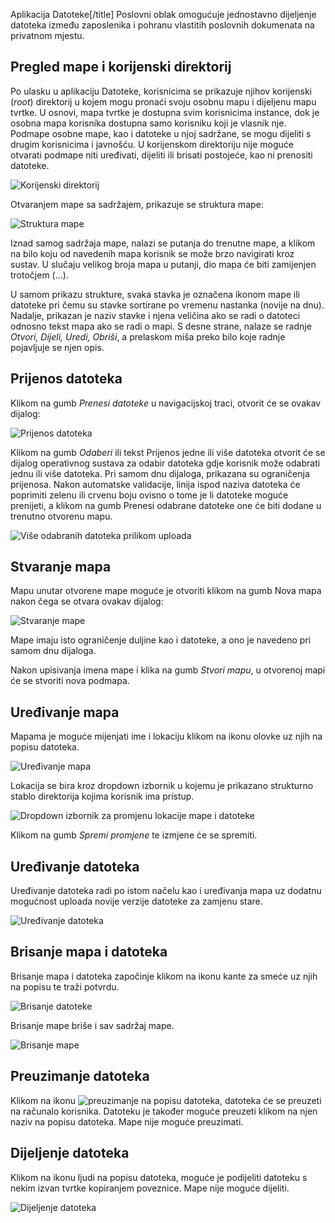 Aplikacija Datoteke[/title]
Poslovni oblak omogućuje jednostavno dijeljenje datoteka između zaposlenika i pohranu vlastitih poslovnih dokumenata na privatnom mjestu.
 

## Pregled mape i korijenski direktorij

Po ulasku u aplikaciju Datoteke, korisnicima se prikazuje njihov korijenski (*root*) direktorij u kojem mogu pronaći svoju osobnu mapu i dijeljenu mapu tvrtke. U osnovi, mapa tvrtke je dostupna svim korisnicima instance, dok je osobna mapa korisnika dostupna samo korisniku koji je vlasnik nje. Podmape osobne mape, kao i datoteke u njoj sadržane, se mogu dijeliti s drugim korisnicima i javnošću. U korijenskom direktoriju nije moguće otvarati podmape niti uređivati, dijeliti ili brisati postojeće, kao ni prenositi datoteke.


![Korijenski direktorij](https://oblak.mbmjertan.co/public/educateam/file/d5966eac679201691b727b457bee37c2fb2854fb3e45041b7f823d853a25b128)

Otvaranjem mape sa sadržajem, prikazuje se struktura mape:

![Struktura mape](https://oblak.mbmjertan.co/public/educateam/file/a8d2e680636a6f39e0c37295d23c738c691256a3db1656c4b2d4c61ab413f230)

Iznad samog sadržaja mape, nalazi se putanja do trenutne mape, a klikom na bilo koju od navedenih mapa korisnik se može brzo navigirati kroz sustav. U slučaju velikog broja mapa u putanji, dio mapa će biti zamijenjen trotočjem (…).

U samom prikazu strukture, svaka stavka je označena ikonom mape ili datoteke pri čemu su stavke sortirane po vremenu nastanka (novije na dnu). Nadalje, prikazan je naziv stavke i njena veličina ako se radi o datoteci odnosno tekst mapa ako se radi o mapi. S desne strane, nalaze se radnje *Otvori, Dijeli, Uredi, Obriši*, a prelaskom miša preko bilo koje radnje pojavljuje se njen opis. 

## Prijenos datoteka

Klikom na gumb *Prenesi datoteke* u navigacijskoj traci, otvorit će se ovakav dijalog:

![Prijenos datoteka](https://oblak.mbmjertan.co/public/educateam/file/6c6174c9d2c238290f2d7bf2a1a5136b773e72486024765f63e017053a7e331c)

Klikom na gumb *Odaberi* ili tekst Prijenos jedne ili više datoteka otvorit će se dijalog operativnog sustava za odabir datoteka gdje korisnik može odabrati jednu ili više datoteka. Pri samom dnu dijaloga, prikazana su ograničenja prijenosa. Nakon automatske validacije, linija ispod naziva datoteka će poprimiti zelenu ili crvenu boju ovisno o tome je li datoteke moguće prenijeti, a klikom na gumb Prenesi odabrane datoteke one će biti dodane u trenutno otvorenu mapu.


![Više odabranih datoteka prilikom uploada](https://oblak.mbmjertan.co/public/educateam/file/7deeb26edd90af17f68af17cfc424b469c0a5e567f7a231db6fa9e4f4005993e)

## Stvaranje mapa

Mapu unutar otvorene mape moguće je otvoriti klikom na gumb Nova mapa nakon čega se otvara ovakav dijalog:

![Stvaranje mape](https://oblak.mbmjertan.co/public/educateam/file/575990705ee20e9b38c61ea8f5af55314a665cdf891cdf11a3d98cbd77c65056)

Mape imaju isto ograničenje duljine kao i datoteke, a ono je navedeno pri samom dnu dijaloga. 

Nakon upisivanja imena mape i klika na gumb *Stvori mapu*, u otvorenoj mapi će se stvoriti nova podmapa.

## Uređivanje mapa
Mapama je moguće mijenjati ime i lokaciju klikom na ikonu olovke uz njih na popisu datoteka.

![Uređivanje mapa](https://oblak.mbmjertan.co/public/educateam/file/026af7b0b12a2654aa55647a6c34b2b95068bf0ca7f0dc565aa72960a3bf5ae4)

Lokacija se bira kroz dropdown izbornik u kojemu je prikazano strukturno stablo direktorija kojima korisnik ima pristup.

![Dropdown izbornik za promjenu lokacije mape i datoteke](https://oblak.mbmjertan.co/public/educateam/file/56161a7b3e13f7b52c11e169aba9bac7f7c98f0bb861d9fecff26e1e98e26004)

Klikom na gumb *Spremi promjene* te izmjene će se spremiti. 

## Uređivanje datoteka

Uređivanje datoteka radi po istom načelu kao i uređivanja mapa uz dodatnu mogućnost uploada novije verzije datoteke za zamjenu stare.


![Uređivanje datoteka](https://oblak.mbmjertan.co/public/educateam/file/887fa377d72b7c23f92537dbd52d6c7586442c07a94c796276537f92edd32038)

## Brisanje mapa i datoteka
Brisanje mapa i datoteka započinje klikom na ikonu kante za smeće uz njih na popisu te traži potvrdu.

![Brisanje datoteke](https://oblak.mbmjertan.co/public/educateam/file/d14a1399c37323d59132baa4054cabad6325eb2359d83ed6f258c036603b0131)

Brisanje mape briše i sav sadržaj mape.

![Brisanje mape](https://oblak.mbmjertan.co/public/educateam/file/abcbebb02255126e185d65782b55128aff5ae9725fac08898550c521415613a0)

## Preuzimanje datoteka


Klikom na ikonu ![preuzimanje](https://oblak.mbmjertan.co/public/educateam/file/68733815f3f1110f44f786ad0f350d4d3765d0d068eb8818e8d143d36e4320ae) na popisu datoteka, datoteka će se preuzeti na računalo korisnika. Datoteku je također moguće preuzeti klikom na njen naziv na popisu datoteka. Mape nije moguće preuzimati.

## Dijeljenje datoteka
Klikom na ikonu ljudi na popisu datoteka, moguće je podijeliti datoteku s nekim izvan tvrtke kopiranjem poveznice. Mape nije moguće dijeliti.


![Dijeljenje datoteka](https://oblak.mbmjertan.co/public/educateam/file/e51ed87edd7ab57c4c40007ab4d2f7d3c1061143e05f4d9d8967e23a80f4fb63)